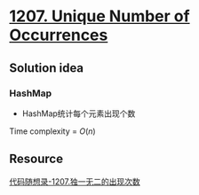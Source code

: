 # [1207. Unique Number of Occurrences](https://leetcode.com/problems/unique-number-of-occurrences/)

## Solution idea

### HashMap
* HashMap统计每个元素出现个数

Time complexity = $O(n)$

## Resource
[代码随想录-1207.独一无二的出现次数](https://github.com/youngyangyang04/leetcode-master/blob/master/problems/1207.%E7%8B%AC%E4%B8%80%E6%97%A0%E4%BA%8C%E7%9A%84%E5%87%BA%E7%8E%B0%E6%AC%A1%E6%95%B0.md)